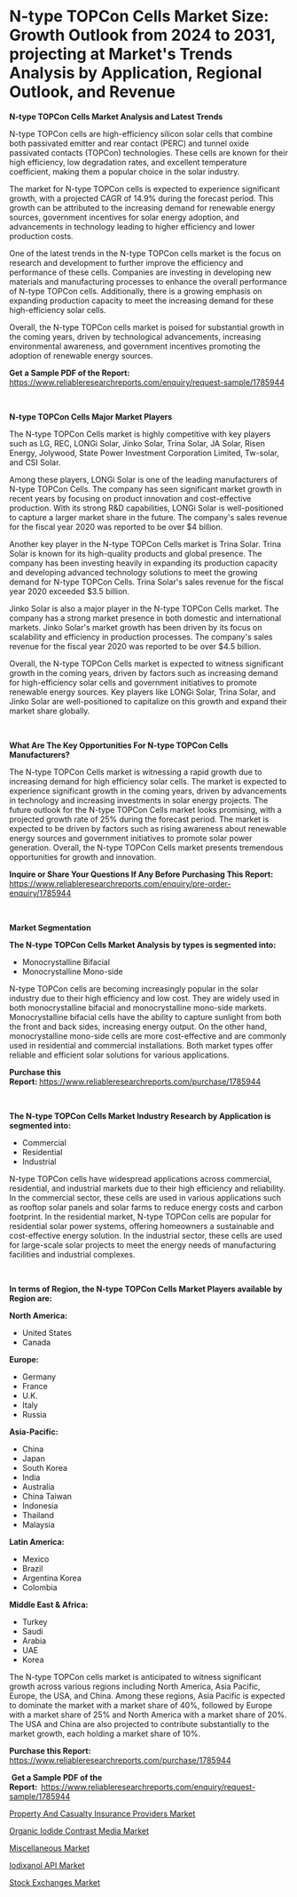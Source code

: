 <p><h1>N-type TOPCon Cells Market Size: Growth Outlook from 2024 to 2031, projecting at Market's Trends Analysis by Application, Regional Outlook, and Revenue</h1></p><p><strong>N-type TOPCon Cells Market Analysis and Latest Trends</strong></p>
<p><p>N-type TOPCon cells are high-efficiency silicon solar cells that combine both passivated emitter and rear contact (PERC) and tunnel oxide passivated contacts (TOPCon) technologies. These cells are known for their high efficiency, low degradation rates, and excellent temperature coefficient, making them a popular choice in the solar industry.</p><p>The market for N-type TOPCon cells is expected to experience significant growth, with a projected CAGR of 14.9% during the forecast period. This growth can be attributed to the increasing demand for renewable energy sources, government incentives for solar energy adoption, and advancements in technology leading to higher efficiency and lower production costs. </p><p>One of the latest trends in the N-type TOPCon cells market is the focus on research and development to further improve the efficiency and performance of these cells. Companies are investing in developing new materials and manufacturing processes to enhance the overall performance of N-type TOPCon cells. Additionally, there is a growing emphasis on expanding production capacity to meet the increasing demand for these high-efficiency solar cells. </p><p>Overall, the N-type TOPCon cells market is poised for substantial growth in the coming years, driven by technological advancements, increasing environmental awareness, and government incentives promoting the adoption of renewable energy sources.</p></p>
<p><strong>Get a Sample PDF of the Report:&nbsp;</strong> <a href="https://www.reliableresearchreports.com/enquiry/request-sample/1785944">https://www.reliableresearchreports.com/enquiry/request-sample/1785944</a></p>
<p>&nbsp;</p>
<p><strong>N-type TOPCon Cells Major Market Players</strong></p>
<p><p>The N-type TOPCon Cells market is highly competitive with key players such as LG, REC, LONGi Solar, Jinko Solar, Trina Solar, JA Solar, Risen Energy, Jolywood, State Power Investment Corporation Limited, Tw-solar, and CSI Solar. </p><p>Among these players, LONGi Solar is one of the leading manufacturers of N-type TOPCon Cells. The company has seen significant market growth in recent years by focusing on product innovation and cost-effective production. With its strong R&D capabilities, LONGi Solar is well-positioned to capture a larger market share in the future. The company's sales revenue for the fiscal year 2020 was reported to be over $4 billion.</p><p>Another key player in the N-type TOPCon Cells market is Trina Solar. Trina Solar is known for its high-quality products and global presence. The company has been investing heavily in expanding its production capacity and developing advanced technology solutions to meet the growing demand for N-type TOPCon Cells. Trina Solar's sales revenue for the fiscal year 2020 exceeded $3.5 billion.</p><p>Jinko Solar is also a major player in the N-type TOPCon Cells market. The company has a strong market presence in both domestic and international markets. Jinko Solar's market growth has been driven by its focus on scalability and efficiency in production processes. The company's sales revenue for the fiscal year 2020 was reported to be over $4.5 billion.</p><p>Overall, the N-type TOPCon Cells market is expected to witness significant growth in the coming years, driven by factors such as increasing demand for high-efficiency solar cells and government initiatives to promote renewable energy sources. Key players like LONGi Solar, Trina Solar, and Jinko Solar are well-positioned to capitalize on this growth and expand their market share globally.</p></p>
<p>&nbsp;</p>
<p><strong>What Are The Key Opportunities For N-type TOPCon Cells Manufacturers?</strong></p>
<p><p>The N-type TOPCon Cells market is witnessing a rapid growth due to increasing demand for high efficiency solar cells. The market is expected to experience significant growth in the coming years, driven by advancements in technology and increasing investments in solar energy projects. The future outlook for the N-type TOPCon Cells market looks promising, with a projected growth rate of 25% during the forecast period. The market is expected to be driven by factors such as rising awareness about renewable energy sources and government initiatives to promote solar power generation. Overall, the N-type TOPCon Cells market presents tremendous opportunities for growth and innovation.</p></p>
<p><strong>Inquire or Share Your Questions If Any Before Purchasing This Report:</strong> <a href="https://www.reliableresearchreports.com/enquiry/pre-order-enquiry/1785944">https://www.reliableresearchreports.com/enquiry/pre-order-enquiry/1785944</a></p>
<p>&nbsp;</p>
<p><strong>Market Segmentation</strong></p>
<p><strong>The N-type TOPCon Cells Market Analysis by types is segmented into:</strong></p>
<p><ul><li>Monocrystalline Bifacial</li><li>Monocrystalline Mono-side</li></ul></p>
<p><p>N-type TOPCon cells are becoming increasingly popular in the solar industry due to their high efficiency and low cost. They are widely used in both monocrystalline bifacial and monocrystalline mono-side markets. Monocrystalline bifacial cells have the ability to capture sunlight from both the front and back sides, increasing energy output. On the other hand, monocrystalline mono-side cells are more cost-effective and are commonly used in residential and commercial installations. Both market types offer reliable and efficient solar solutions for various applications.</p></p>
<p><strong>Purchase this Report:&nbsp;</strong><a href="https://www.reliableresearchreports.com/purchase/1785944">https://www.reliableresearchreports.com/purchase/1785944</a></p>
<p>&nbsp;</p>
<p><strong>The N-type TOPCon Cells Market Industry Research by Application is segmented into:</strong></p>
<p><ul><li>Commercial</li><li>Residential</li><li>Industrial</li></ul></p>
<p><p>N-type TOPCon cells have widespread applications across commercial, residential, and industrial markets due to their high efficiency and reliability. In the commercial sector, these cells are used in various applications such as rooftop solar panels and solar farms to reduce energy costs and carbon footprint. In the residential market, N-type TOPCon cells are popular for residential solar power systems, offering homeowners a sustainable and cost-effective energy solution. In the industrial sector, these cells are used for large-scale solar projects to meet the energy needs of manufacturing facilities and industrial complexes.</p></p>
<p>&nbsp;</p>
<p><strong>In terms of Region, the N-type TOPCon Cells Market Players available by Region are:</strong></p>
<p>
    <p> <strong> North America: </strong>
        <ul>
            <li>United States</li>
            <li>Canada</li>
        </ul>
        </p> 
    <p> <strong> Europe: </strong>
        <ul>
            <li>Germany</li>
            <li>France</li>
            <li>U.K.</li>
            <li>Italy</li>
            <li>Russia</li>
        </ul>
        </p> 
    <p> <strong> Asia-Pacific: </strong>
        <ul>
            <li>China</li>
            <li>Japan</li>
            <li>South Korea</li>
            <li>India</li>
            <li>Australia</li>
            <li>China Taiwan</li>
            <li>Indonesia</li>
            <li>Thailand</li>
            <li>Malaysia</li>
        </ul>
        </p> 
    <p> <strong> Latin America: </strong>
        <ul>
            <li>Mexico</li>
            <li>Brazil</li>
            <li>Argentina Korea</li>
            <li>Colombia</li>
        </ul>
        </p> 
    <p> <strong> Middle East & Africa: </strong>
        <ul>
            <li>Turkey</li>
            <li>Saudi</li>
            <li>Arabia</li>
            <li>UAE</li>
            <li>Korea</li>
        </ul>
    </p>
    </p>
<p><p>The N-type TOPCon cells market is anticipated to witness significant growth across various regions including North America, Asia Pacific, Europe, the USA, and China. Among these regions, Asia Pacific is expected to dominate the market with a market share of 40%, followed by Europe with a market share of 25% and North America with a market share of 20%. The USA and China are also projected to contribute substantially to the market growth, each holding a market share of 10%.</p></p>
<p><strong>Purchase this Report: </strong><a href="https://www.reliableresearchreports.com/purchase/1785944">https://www.reliableresearchreports.com/purchase/1785944</a></p>
<p>&nbsp;<strong>Get a Sample PDF of the Report:&nbsp;&nbsp;</strong><a href="https://www.reliableresearchreports.com/enquiry/request-sample/1785944">https://www.reliableresearchreports.com/enquiry/request-sample/1785944</a></p>
<p><strong></strong></p>
<p><p><a href="https://medium.com/@christinascott1938/property-and-casualty-insurance-providers-market-insights-into-market-cagr-market-trends-and-9387d64a844a">Property And Casualty Insurance Providers Market</a></p><p><a href="https://github.com/castoriffic/Market-Research-Report-List-3/blob/main/organic-iodide-contrast-media-market.md">Organic Iodide Contrast Media Market</a></p><p><a href="https://medium.com/@bobbyrobinson56/miscellaneous-market-the-key-to-successful-business-strategy-forecast-till-2031-6b095b84d873">Miscellaneous Market</a></p><p><a href="https://github.com/yoshih12/Market-Research-Report-List-2/blob/main/iodixanol-api-market.md">Iodixanol API Market</a></p><p><a href="https://medium.com/@christinascott1938/stock-exchanges-market-report-reveals-the-latest-trends-and-growth-opportunities-of-this-market-c7934b5a3b0d">Stock Exchanges Market</a></p></p>
